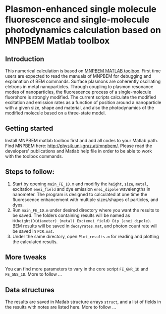 # Plasmon-enhanced single molecule fluorescence and single-molecule photodynamics calculation based on MNPBEM Matlab toolbox

## Introduction
This numerical calculation is based on [MNPBEM MATLAB toolbox](http://physik.uni-graz.at/mnpbem/). First time users are expected to read the manuals of MNPBEM for debugging and explanation of BEM commands. Surface plasmons are coherently oscillating eletrons in metal nanoparticles. Through coupling to plasmon resonance modes of nanoparticles, the fluorescence process of a single-molecule fluorohore is strongly modified. The current scripts calculate the modified excitation and emission rates as a function of position around a nanoparticle with a given size, shape and material, and also the photodynamics of the modified molecule based on a three-state model. 

## Getting started

Install MNPBEM matlab toolbox first and add all codes to your Matlab path.
Find MNPBEM here: http://physik.uni-graz.at/mnpbem/. Please read the developers' publications and Matlab help file in order to be able to work with the toolbox commands. 

## Steps to follow: 

1. Start by opening `main_FE_1D.m` and modifiy the `height`, `size`, `metal`, excitation `enei_field` and dye emission `enei_dipole` wavelengths in nanometer. The program is designed to calculated at one time the fluorescence enhancement with multiple sizes/shapes of particles, and dyes.  
2. Run `main_FE_1D.m` under desired directory where you want the results to be saved. The folders containing results will be named as `H(height)D(diameter)_(metal)_Exc(enei_field)_Dip_(enei_dipole)`. BEM results will be saved in `decayrates.mat`, and photon count rate will be saved in `PCR.mat`. 
3. Under the same directory, open `Plot_results.m` for reading and plotting the calculated results. 

## More tweaks 

You can find more parameters to vary in the core script `FE_GNR_1D` and `FE_GNS_1D`. More to follow ...

## Data structures 

The results are saved in Matlab structure arrays `struct`, and a list of fields in the results with notes are listed here. More to follow ... 
